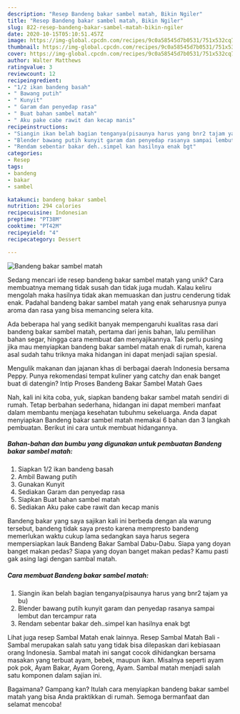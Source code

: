 ```yaml
---
description: "Resep Bandeng bakar sambel matah, Bikin Ngiler"
title: "Resep Bandeng bakar sambel matah, Bikin Ngiler"
slug: 822-resep-bandeng-bakar-sambel-matah-bikin-ngiler
date: 2020-10-15T05:10:51.457Z
image: https://img-global.cpcdn.com/recipes/9c0a58545d7b0531/751x532cq70/bandeng-bakar-sambel-matah-foto-resep-utama.jpg
thumbnail: https://img-global.cpcdn.com/recipes/9c0a58545d7b0531/751x532cq70/bandeng-bakar-sambel-matah-foto-resep-utama.jpg
cover: https://img-global.cpcdn.com/recipes/9c0a58545d7b0531/751x532cq70/bandeng-bakar-sambel-matah-foto-resep-utama.jpg
author: Walter Matthews
ratingvalue: 3
reviewcount: 12
recipeingredient:
- "1/2 ikan bandeng basah"
- " Bawang putih"
- " Kunyit"
- " Garam dan penyedap rasa"
- " Buat bahan sambel matah"
- " Aku pake cabe rawit dan kecap manis"
recipeinstructions:
- "Siangin ikan belah bagian tenganya(pisaunya harus yang bnr2 tajam ya bu)"
- "Blender bawang putih kunyit garam dan penyedap rasanya sampai lembut dan tercampur rata"
- "Rendam sebentar bakar deh..simpel kan hasilnya enak bgt"
categories:
- Resep
tags:
- bandeng
- bakar
- sambel

katakunci: bandeng bakar sambel 
nutrition: 294 calories
recipecuisine: Indonesian
preptime: "PT38M"
cooktime: "PT42M"
recipeyield: "4"
recipecategory: Dessert

---
```



![Bandeng bakar sambel matah](https://img-global.cpcdn.com/recipes/9c0a58545d7b0531/751x532cq70/bandeng-bakar-sambel-matah-foto-resep-utama.jpg)

Sedang mencari ide resep bandeng bakar sambel matah yang unik? Cara membuatnya memang tidak susah dan tidak juga mudah. Kalau keliru mengolah maka hasilnya tidak akan memuaskan dan justru cenderung tidak enak. Padahal bandeng bakar sambel matah yang enak seharusnya punya aroma dan rasa yang bisa memancing selera kita.

Ada beberapa hal yang sedikit banyak mempengaruhi kualitas rasa dari bandeng bakar sambel matah, pertama dari jenis bahan, lalu pemilihan bahan segar, hingga cara membuat dan menyajikannya. Tak perlu pusing jika mau menyiapkan bandeng bakar sambel matah enak di rumah, karena asal sudah tahu triknya maka hidangan ini dapat menjadi sajian spesial.

Mengulik makanan dan jajanan khas di berbagai daerah Indonesia bersama Peppy. Punya rekomendasi tempat kuliner yang catchy dan enak banget buat di datengin? Intip Proses Bandeng Bakar Sambel Matah Gaes


Nah, kali ini kita coba, yuk, siapkan bandeng bakar sambel matah sendiri di rumah. Tetap berbahan sederhana, hidangan ini dapat memberi manfaat dalam membantu menjaga kesehatan tubuhmu sekeluarga. Anda dapat menyiapkan Bandeng bakar sambel matah memakai 6 bahan dan 3 langkah pembuatan. Berikut ini cara untuk membuat hidangannya.

<!--inarticleads1-->

##### Bahan-bahan dan bumbu yang digunakan untuk pembuatan Bandeng bakar sambel matah:

1. Siapkan 1/2 ikan bandeng basah
1. Ambil  Bawang putih
1. Gunakan  Kunyit
1. Sediakan  Garam dan penyedap rasa
1. Siapkan  Buat bahan sambel matah
1. Sediakan  Aku pake cabe rawit dan kecap manis


Bandeng bakar yang saya sajikan kali ini berbeda dengan ala warung tersebut, bandeng tidak saya presto karena mempresto bandeng memerlukan waktu cukup lama sedangkan saya harus segera mempersiapkan lauk Bandeng Bakar Sambal Dabu-Dabu. Siapa yang doyan banget makan pedas? Siapa yang doyan banget makan pedas? Kamu pasti gak asing lagi dengan sambal matah. 

<!--inarticleads2-->

##### Cara membuat Bandeng bakar sambel matah:

1. Siangin ikan belah bagian tenganya(pisaunya harus yang bnr2 tajam ya bu)
1. Blender bawang putih kunyit garam dan penyedap rasanya sampai lembut dan tercampur rata
1. Rendam sebentar bakar deh..simpel kan hasilnya enak bgt


Lihat juga resep Sambal Matah enak lainnya. Resep Sambal Matah Bali - Sambal merupakan salah satu yang tidak bisa dilepaskan dari kebiasaan orang Indonesia. Sambal matah ini sangat cocok dihidangkan bersama masakan yang terbuat ayam, bebek, maupun ikan. Misalnya seperti ayam pok pok, Ayam Bakar, Ayam Goreng, Ayam. Sambal matah menjadi salah satu komponen dalam sajian ini. 

Bagaimana? Gampang kan? Itulah cara menyiapkan bandeng bakar sambel matah yang bisa Anda praktikkan di rumah. Semoga bermanfaat dan selamat mencoba!
